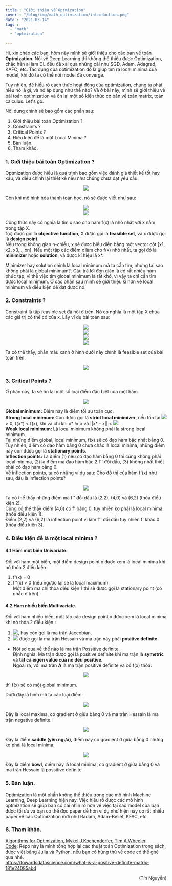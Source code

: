 ```yaml
---
title : "Giới thiệu về Optmization"
cover : "/blog/img/math_optimization/introduction.png"
date : "2021-03-14"
tags : 
  - "math"
  - "optmization"

---
```


Hi, xin chào các bạn, hôm này mình sẽ giới thiệu cho các bạn về toán <b>Optmization</b>. Nói về Deep Learning thì không thể thiếu được Optimization, chắc hẳn ai làm DL đều đã xài qua những cái như SGD, Adam, Adagrad, KAFC, etc. Tác dụng của optimization đó là giúp tìm ra local minima của model, khi đó ta có thể nói model đã converge.

Tuy nhiên, để hiểu rõ cách thức hoạt động của optimization, chúng ta phải hiểu nó là gì, và nó áp dụng như thế nào? Và ở bài này, mình sẽ giới thiệu về bài toán optimization và ôn lại một số kiến thức cơ bản về toán matrix, toán calculus. Let's go.

Nội dung chính sẽ bao gồm các phần sau: <br/>

1. Giới thiệu bài toàn Optimization ?
2. Constraints ?
3. Critical Points ?
4. Điều kiện để là một Local Minima ?
5. Bàn luận.
5. Tham khảo.



### 1. Giới thiệu bài toàn Optimization ?
Optmization được hiểu là quá trình bao gồm việc đánh giá thiết kế tốt hay xấu, và điều chỉnh lại thiết kế nếu như chúng chưa đạt yêu cầu.
<p align="center">
  <img src="https://github.com/ngthanhtin/blog/blob/master/static/img/math_optimization/introduction.png?raw=true">
</p>
Còn khi mô hình hóa thành toán học, nó sẽ được viết như sau:
<p align="center">
  <img src="https://render.githubusercontent.com/render/math?math=\minimize_{x} f(x)"><br/>
  <img src="https://render.githubusercontent.com/render/math?math=\subject to x\in X"><br/>
</p>
Công thức này có nghĩa là tìm x sao cho hàm f(x) là nhỏ nhất với x nằm trong tập X.<br/>
f(x) được gọi là <b>objective function</b>, X được gọi là <b>feasible set</b>, và x được gọi là <b>design point</b>.<br/>
Nếu trong không gian n-chiều, x sẽ được biểu diễn bằng một vector cột [x1, x2, x3,.., xn]. Nếu một tập các điểm x làm cho f(x) nhỏ nhất, ta gọi đó là <b>minimizer</b> hoặc <b>solution</b>, và được kí hiệu là x*.

Minimizer hay solution chính là local minimum mà ta cần tìm, nhưng tại sao không phải là global minimum?. Câu trả lời đơn giản là có rất nhiều hàm phức tạp, vì thế việc tìm global minimum là rất khó, vì vậy ta chỉ cần tìm được local minimum. Ở các phần sau mình sẽ giới thiệu kĩ hơn về local minimum và điều kiện để đạt được nó.

### 2. Constraints ?
Constraint là tập feasible set đã nói ở trên. Nó có nghĩa là một tập X chứa các giá trị có thể có của x. Lấy ví dụ bài toán sau:
<p align="center">
  <img src="https://render.githubusercontent.com/render/math?math=\minimize_{x_{1}, x_{2}} f(x_{1}, x_{2})"><br/>
  <img src="https://render.githubusercontent.com/render/math?math=\subject to x_{1} \ge 0"><br/>
  <img src="https://render.githubusercontent.com/render/math?math=\           x_{2} \ge 0"><br/>
  <img src="https://render.githubusercontent.com/render/math?math=\           x_{1} %2B x_{2} \le 1"><br/>
</p>
Ta có thể thấy, phần màu xanh ở hình dưới này chính là feasible set của bài toán trên.
<p align="center">
  <img src="https://github.com/ngthanhtin/blog/blob/master/static/img/math_optimization/constraints.png?raw=true">
</p>

### 3. Critical Points ?
Ở phần này, ta sẽ ôn lại một số loại điểm đặc biệt của một hàm.
<p align="center">
  <img src="https://github.com/ngthanhtin/blog/blob/master/static/img/math_optimization/critical_points.png?raw=true">
</p>
<b>Global minimum: </b>Điểm này là điểm tối ưu toàn cục. <br/>
<b>Strong local minimum: </b>Còn được gọi là <b>strict local minimizer</b>, nếu tồn tại <img src="https://render.githubusercontent.com/render/math?math=\delta"> > 0, f(x*) < f(x), khi và chỉ khi x* != x và ||x* - x|| < <img src="https://render.githubusercontent.com/render/math?math=\delta">.<br/>
<b>Weak local minimum: </b>Là local minimum không phải là strong local minimum.<br/>
Tại những điểm global, local minimum, f(x) sẽ có đạo hàm bậc nhất bằng 0. Tuy nhiên, điểm có đạo hàm bằng 0 chưa chắc là local minima, những điểm này còn được gọi là <b>stationary points</b>.<br/>
<b>Inflection points: </b>Là điểm (1) nếu có đạo hàm bằng 0 thì cũng không phải local minima, (2) là điểm mà đạo hàm bậc 2 f'' đổi dấu, (3) không nhất thiết phải có đạo hàm bằng 0.<br/>
Về inflection points, ta có những ví dụ sau:
Cho đồ thị của hàm f'(x) như sau, đâu là inflection points?
<p align="center">
  <img src="https://github.com/ngthanhtin/blog/blob/master/static/img/math_optimization/vd1.png?raw=true">
</p>
Ta có thể thấy những điểm mà f'' đổi dấu là (2,2), (4,0) và (6,2) (thỏa điều kiện 2). <br/>
Cũng có thể thấy điểm (4,0) có f' bằng 0, tuy nhiên ko phải là local minima (thỏa điều kiện 1). <br/>
Điểm (2,2) và (6,2) là inflection point vì làm f'' đổi dấu tuy nhiên f' khác 0 (thỏa điều kiện 3). <br/>

### 4. Điều kiện để là một local minima ?
#### 4.1 Hàm một biến Univariate.
Đối với hàm một biến, một điểm design point x được xem là local minima khi nó thỏa 2 điều kiện : <br/>
1. f'(x) = 0 <br/>
2. f''(x) > 0 (nếu ngược lại sẽ là local maximum) <br/>
Một điểm mà chỉ thỏa điều kiện 1 thì sẽ được gọi là stationary point (có nhắc ở trên).

#### 4.2 Hàm nhiều biến Multivariate.
Đối với hàm nhiều biến, một tập các design point x được xem là local minima khi nó thỏa 2 điều kiện : <br/>
1. <img src="https://render.githubusercontent.com/render/math?math=\triangledown f(x) = 0">, hay còn gọi là ma trận Jaccobian.
2. <img src="https://render.githubusercontent.com/render/math?math=\triangledown^{2} f(x) = 0"> được gọi là ma trận Hessain và ma trận này phải <b>positive definite</b>.


* Nói sơ qua về  thế nào là ma trận Possitive definite.<br/>
Định nghĩa: Ma trận được gọi là positive definite khi ma trận là <b>symetric</b> và <b>tất cả eigen value của nó đều positive</b>.<br/>
Ngoài ra, với ma trận <b>A</b> là ma trận positive definite và có f(x) thỏa:
<p align="center">
  <img src="https://render.githubusercontent.com/render/math?math=f(x) = x^{T}Ax"><br/>
</p>
thì f(x) sẽ có một global minimum.



Dưới đây là hình mô tả các loại điểm: 
<p align="center">
  <img src="https://github.com/ngthanhtin/blog/blob/master/static/img/math_optimization/local_maximum.png?raw=true">
</p>
Đây là local maxima, có gradient ở giữa bằng 0 và ma trận Hessain là ma trận negative definite.

<p align="center">
  <img src="https://github.com/ngthanhtin/blog/blob/master/static/img/math_optimization/saddle.png?raw=true">
</p>
Đây là điểm <b>saddle (yên ngựa)</b>, điểm này có gradient ở giữa bằng 0 nhưng ko phải là local minima.

<p align="center">
  <img src="https://github.com/ngthanhtin/blog/blob/master/static/img/math_optimization/bowl.png?raw=true">
</p>
Đây là điểm <b>bowl</b>, điểm này là local minima, có gradient ở giữa bằng 0 và ma trận Hessain là possitive definite.

### 5. Bàn luận.
Optimization là một phần không thể thiếu trong các mô hình Machine Learning, Deep Learning hiện nay. Việc hiểu rõ được các mô hình optmization sẽ giúp bạn có cái nhìn rõ hơn về việc tại sao model của bạn được tối ưu và bạn có thể đọc paper dễ hơn ví dụ như hiện nay có rất nhiều paper về các Optimization mới như Radam, Adam-Belief, KFAC, etc.

### 6. Tham khảo.
[Algorithms for Optimization, Mykel J.Kochenderfer, Tim A.Wheeler]()<br/>
[Code](https://github.com/ngthanhtin/optimization_algorithm): Repo này là mình tổng hợp lại các thuật toán Optimization trong sách, được viết bằng Julia và Python, nếu bạn có hứng thú về code có thể ghé qua nhé.<br/>
https://towardsdatascience.com/what-is-a-positive-definite-matrix-181e24085abd

<div style="text-align: right"> (Tín Nguyễn) </div>
